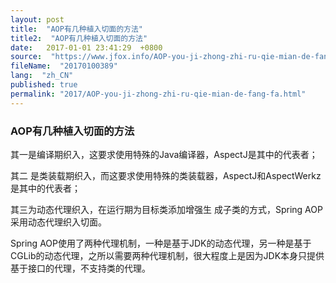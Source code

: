 ```yaml
---
layout: post
title:  "AOP有几种植入切面的方法"
title2:  "AOP有几种植入切面的方法"
date:   2017-01-01 23:41:29  +0800
source:  "https://www.jfox.info/AOP-you-ji-zhong-zhi-ru-qie-mian-de-fang-fa.html"
fileName:  "20170100389"
lang:  "zh_CN"
published: true
permalink: "2017/AOP-you-ji-zhong-zhi-ru-qie-mian-de-fang-fa.html"
---
```




### AOP有几种植入切面的方法

其一是编译期织入，这要求使用特殊的Java编译器，AspectJ是其中的代表者；

其二 是类装载期织入，而这要求使用特殊的类装载器，AspectJ和AspectWerkz是其中的代表者；

其三为动态代理织入，在运行期为目标类添加增强生 成子类的方式，Spring AOP采用动态代理织入切面。

Spring AOP使用了两种代理机制，一种是基于JDK的动态代理，另一种是基于CGLib的动态代理，之所以需要两种代理机制，很大程度上是因为JDK本身只提供基于接口的代理，不支持类的代理。

